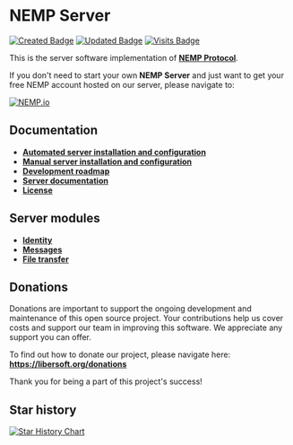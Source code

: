 # NEMP Server

[![Created Badge](https://badges.pufler.dev/created/libersoft-org/nemp-server)](https://badges.pufler.dev) [![Updated Badge](https://badges.pufler.dev/updated/libersoft-org/nemp-server)](https://badges.pufler.dev) [![Visits Badge](https://badges.pufler.dev/visits/libersoft-org/nemp-server)](https://badges.pufler.dev)

This is the server software implementation of [**NEMP Protocol**](https://github.com/libersoft-org/nemp-documentation/).

If you don't need to start your own **NEMP Server** and just want to get your free NEMP account hosted on our server, please navigate to:

[![NEMP.io](https://raw.githubusercontent.com/libersoft-org/nemp-documentation/main/logo.png)](https://nemp.io)

## Documentation

- [**Automated server installation and configuration**](https://github.com/libersoft-org/nemp-install)
- [**Manual server installation and configuration**](./INSTALL.md)
- [**Development roadmap**](./ROADMAP.md)
- [**Server documentation**](./SERVER.md)
- [**License**](./LICENSE)

## Server modules

- [**Identity**](https://github.com/libersoft-org/nemp-server-module-identity)
- [**Messages**](https://github.com/libersoft-org/nemp-server-module-messages)
- [**File transfer**](https://github.com/libersoft-org/nemp-server-module-file-transfer)

## Donations

Donations are important to support the ongoing development and maintenance of this open source project. Your contributions help us cover costs and support our team in improving this software. We appreciate any support you can offer.

To find out how to donate our project, please navigate here: **https://libersoft.org/donations**

Thank you for being a part of this project's success!

## Star history

[![Star History Chart](https://api.star-history.com/svg?repos=libersoft-org/nemp-server&type=Date)](https://star-history.com/#libersoft-org/nemp-server&Date)
